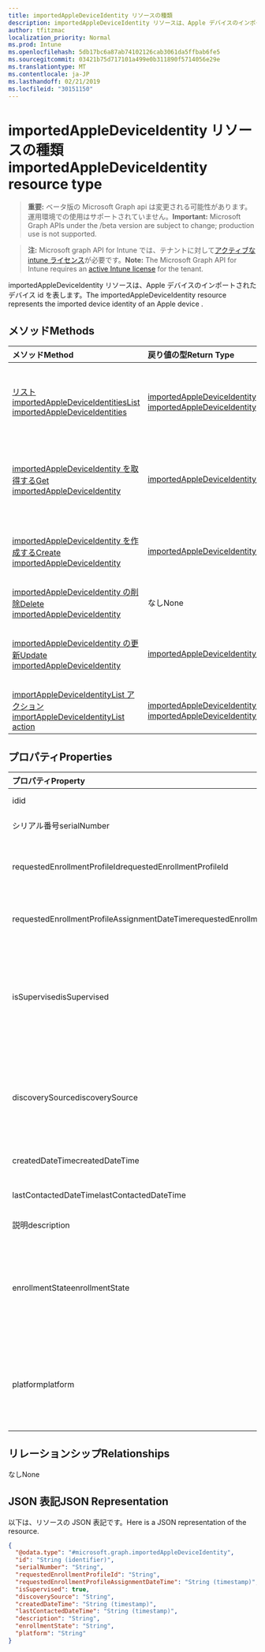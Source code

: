 ```yaml
---
title: importedAppleDeviceIdentity リソースの種類
description: importedAppleDeviceIdentity リソースは、Apple デバイスのインポートされたデバイス id を表します。
author: tfitzmac
localization_priority: Normal
ms.prod: Intune
ms.openlocfilehash: 5db17bc6a87ab74102126cab3061da5ffbab6fe5
ms.sourcegitcommit: 03421b75d717101a499e0b311890f5714056e29e
ms.translationtype: MT
ms.contentlocale: ja-JP
ms.lasthandoff: 02/21/2019
ms.locfileid: "30151150"
---
```

# <a name="importedappledeviceidentity-resource-type"></a><span data-ttu-id="85af5-103">importedAppleDeviceIdentity リソースの種類</span><span class="sxs-lookup"><span data-stu-id="85af5-103">importedAppleDeviceIdentity resource type</span></span>

> <span data-ttu-id="85af5-104">**重要:** ベータ版の Microsoft Graph api は変更される可能性があります。運用環境での使用はサポートされていません。</span><span class="sxs-lookup"><span data-stu-id="85af5-104">**Important:** Microsoft Graph APIs under the /beta version are subject to change; production use is not supported.</span></span>

> <span data-ttu-id="85af5-105">**注:** Microsoft graph API for Intune では、テナントに対して[アクティブな intune ライセンス](https://go.microsoft.com/fwlink/?linkid=839381)が必要です。</span><span class="sxs-lookup"><span data-stu-id="85af5-105">**Note:** The Microsoft Graph API for Intune requires an [active Intune license](https://go.microsoft.com/fwlink/?linkid=839381) for the tenant.</span></span>

<span data-ttu-id="85af5-106">importedAppleDeviceIdentity リソースは、Apple デバイスのインポートされたデバイス id を表します。</span><span class="sxs-lookup"><span data-stu-id="85af5-106">The importedAppleDeviceIdentity resource represents the imported device identity of an Apple device .</span></span>

## <a name="methods"></a><span data-ttu-id="85af5-107">メソッド</span><span class="sxs-lookup"><span data-stu-id="85af5-107">Methods</span></span>
|<span data-ttu-id="85af5-108">メソッド</span><span class="sxs-lookup"><span data-stu-id="85af5-108">Method</span></span>|<span data-ttu-id="85af5-109">戻り値の型</span><span class="sxs-lookup"><span data-stu-id="85af5-109">Return Type</span></span>|<span data-ttu-id="85af5-110">説明</span><span class="sxs-lookup"><span data-stu-id="85af5-110">Description</span></span>|
|:---|:---|:---|
|[<span data-ttu-id="85af5-111">リスト importedAppleDeviceIdentities</span><span class="sxs-lookup"><span data-stu-id="85af5-111">List importedAppleDeviceIdentities</span></span>](../api/intune-enrollment-importedappledeviceidentity-list.md)|<span data-ttu-id="85af5-112">[importedAppleDeviceIdentity](../resources/intune-enrollment-importedappledeviceidentity.md)コレクション</span><span class="sxs-lookup"><span data-stu-id="85af5-112">[importedAppleDeviceIdentity](../resources/intune-enrollment-importedappledeviceidentity.md) collection</span></span>|<span data-ttu-id="85af5-113">[importedAppleDeviceIdentity](../resources/intune-enrollment-importedappledeviceidentity.md)オブジェクトのプロパティとリレーションシップをリストします。</span><span class="sxs-lookup"><span data-stu-id="85af5-113">List properties and relationships of the [importedAppleDeviceIdentity](../resources/intune-enrollment-importedappledeviceidentity.md) objects.</span></span>|
|[<span data-ttu-id="85af5-114">importedAppleDeviceIdentity を取得する</span><span class="sxs-lookup"><span data-stu-id="85af5-114">Get importedAppleDeviceIdentity</span></span>](../api/intune-enrollment-importedappledeviceidentity-get.md)|[<span data-ttu-id="85af5-115">importedAppleDeviceIdentity</span><span class="sxs-lookup"><span data-stu-id="85af5-115">importedAppleDeviceIdentity</span></span>](../resources/intune-enrollment-importedappledeviceidentity.md)|<span data-ttu-id="85af5-116">[importedAppleDeviceIdentity](../resources/intune-enrollment-importedappledeviceidentity.md)オブジェクトのプロパティとリレーションシップを読み取ります。</span><span class="sxs-lookup"><span data-stu-id="85af5-116">Read properties and relationships of the [importedAppleDeviceIdentity](../resources/intune-enrollment-importedappledeviceidentity.md) object.</span></span>|
|[<span data-ttu-id="85af5-117">importedAppleDeviceIdentity を作成する</span><span class="sxs-lookup"><span data-stu-id="85af5-117">Create importedAppleDeviceIdentity</span></span>](../api/intune-enrollment-importedappledeviceidentity-create.md)|[<span data-ttu-id="85af5-118">importedAppleDeviceIdentity</span><span class="sxs-lookup"><span data-stu-id="85af5-118">importedAppleDeviceIdentity</span></span>](../resources/intune-enrollment-importedappledeviceidentity.md)|<span data-ttu-id="85af5-119">新しい[importedAppleDeviceIdentity](../resources/intune-enrollment-importedappledeviceidentity.md)オブジェクトを作成します。</span><span class="sxs-lookup"><span data-stu-id="85af5-119">Create a new [importedAppleDeviceIdentity](../resources/intune-enrollment-importedappledeviceidentity.md) object.</span></span>|
|[<span data-ttu-id="85af5-120">importedAppleDeviceIdentity の削除</span><span class="sxs-lookup"><span data-stu-id="85af5-120">Delete importedAppleDeviceIdentity</span></span>](../api/intune-enrollment-importedappledeviceidentity-delete.md)|<span data-ttu-id="85af5-121">なし</span><span class="sxs-lookup"><span data-stu-id="85af5-121">None</span></span>|<span data-ttu-id="85af5-122">[importedAppleDeviceIdentity](../resources/intune-enrollment-importedappledeviceidentity.md)を削除します。</span><span class="sxs-lookup"><span data-stu-id="85af5-122">Deletes a [importedAppleDeviceIdentity](../resources/intune-enrollment-importedappledeviceidentity.md).</span></span>|
|[<span data-ttu-id="85af5-123">importedAppleDeviceIdentity の更新</span><span class="sxs-lookup"><span data-stu-id="85af5-123">Update importedAppleDeviceIdentity</span></span>](../api/intune-enrollment-importedappledeviceidentity-update.md)|[<span data-ttu-id="85af5-124">importedAppleDeviceIdentity</span><span class="sxs-lookup"><span data-stu-id="85af5-124">importedAppleDeviceIdentity</span></span>](../resources/intune-enrollment-importedappledeviceidentity.md)|<span data-ttu-id="85af5-125">[importedAppleDeviceIdentity](../resources/intune-enrollment-importedappledeviceidentity.md)オブジェクトのプロパティを更新します。</span><span class="sxs-lookup"><span data-stu-id="85af5-125">Update the properties of a [importedAppleDeviceIdentity](../resources/intune-enrollment-importedappledeviceidentity.md) object.</span></span>|
|[<span data-ttu-id="85af5-126">importAppleDeviceIdentityList アクション</span><span class="sxs-lookup"><span data-stu-id="85af5-126">importAppleDeviceIdentityList action</span></span>](../api/intune-enrollment-importedappledeviceidentity-importappledeviceidentitylist.md)|<span data-ttu-id="85af5-127">[importedAppleDeviceIdentityResult](../resources/intune-enrollment-importedappledeviceidentityresult.md)コレクション</span><span class="sxs-lookup"><span data-stu-id="85af5-127">[importedAppleDeviceIdentityResult](../resources/intune-enrollment-importedappledeviceidentityresult.md) collection</span></span>|<span data-ttu-id="85af5-128">まだ文書化されていません</span><span class="sxs-lookup"><span data-stu-id="85af5-128">Not yet documented</span></span>|

## <a name="properties"></a><span data-ttu-id="85af5-129">プロパティ</span><span class="sxs-lookup"><span data-stu-id="85af5-129">Properties</span></span>
|<span data-ttu-id="85af5-130">プロパティ</span><span class="sxs-lookup"><span data-stu-id="85af5-130">Property</span></span>|<span data-ttu-id="85af5-131">型</span><span class="sxs-lookup"><span data-stu-id="85af5-131">Type</span></span>|<span data-ttu-id="85af5-132">説明</span><span class="sxs-lookup"><span data-stu-id="85af5-132">Description</span></span>|
|:---|:---|:---|
|<span data-ttu-id="85af5-133">id</span><span class="sxs-lookup"><span data-stu-id="85af5-133">id</span></span>|<span data-ttu-id="85af5-134">String</span><span class="sxs-lookup"><span data-stu-id="85af5-134">String</span></span>|<span data-ttu-id="85af5-135">エンティティのキー。</span><span class="sxs-lookup"><span data-stu-id="85af5-135">Key of the entity.</span></span>|
|<span data-ttu-id="85af5-136">シリアル番号</span><span class="sxs-lookup"><span data-stu-id="85af5-136">serialNumber</span></span>|<span data-ttu-id="85af5-137">String</span><span class="sxs-lookup"><span data-stu-id="85af5-137">String</span></span>|<span data-ttu-id="85af5-138">デバイスのシリアル番号</span><span class="sxs-lookup"><span data-stu-id="85af5-138">Device serial number</span></span>|
|<span data-ttu-id="85af5-139">requestedEnrollmentProfileId</span><span class="sxs-lookup"><span data-stu-id="85af5-139">requestedEnrollmentProfileId</span></span>|<span data-ttu-id="85af5-140">String</span><span class="sxs-lookup"><span data-stu-id="85af5-140">String</span></span>|<span data-ttu-id="85af5-141">登録プロファイル Id 管理者が次回の登録時にデバイスに適用する予定</span><span class="sxs-lookup"><span data-stu-id="85af5-141">Enrollment profile Id admin intends to apply to the device during next enrollment</span></span>|
|<span data-ttu-id="85af5-142">requestedEnrollmentProfileAssignmentDateTime</span><span class="sxs-lookup"><span data-stu-id="85af5-142">requestedEnrollmentProfileAssignmentDateTime</span></span>|<span data-ttu-id="85af5-143">DateTimeOffset</span><span class="sxs-lookup"><span data-stu-id="85af5-143">DateTimeOffset</span></span>|<span data-ttu-id="85af5-144">時間登録プロファイルがデバイスに割り当てられている</span><span class="sxs-lookup"><span data-stu-id="85af5-144">The time enrollment profile was assigned to the device</span></span>|
|<span data-ttu-id="85af5-145">isSupervised</span><span class="sxs-lookup"><span data-stu-id="85af5-145">isSupervised</span></span>|<span data-ttu-id="85af5-146">Boolean</span><span class="sxs-lookup"><span data-stu-id="85af5-146">Boolean</span></span>|<span data-ttu-id="85af5-147">Apple デバイスが監視されているかどうかを示します。</span><span class="sxs-lookup"><span data-stu-id="85af5-147">Indicates if the Apple device is supervised.</span></span> <span data-ttu-id="85af5-148">詳細情報は次のとおりです。https://support.apple.com/en-us/HT202837</span><span class="sxs-lookup"><span data-stu-id="85af5-148">More information is at: https://support.apple.com/en-us/HT202837</span></span>|
|<span data-ttu-id="85af5-149">discoverySource</span><span class="sxs-lookup"><span data-stu-id="85af5-149">discoverySource</span></span>|[<span data-ttu-id="85af5-150">discoverySource</span><span class="sxs-lookup"><span data-stu-id="85af5-150">discoverySource</span></span>](../resources/intune-enrollment-discoverysource.md)|<span data-ttu-id="85af5-151">Apple デバイスの検出ソース。</span><span class="sxs-lookup"><span data-stu-id="85af5-151">Apple device discovery source.</span></span> <span data-ttu-id="85af5-152">可能な値は `unknown`、`adminImport`、`deviceEnrollmentProgram` です。</span><span class="sxs-lookup"><span data-stu-id="85af5-152">Possible values are: `unknown`, `adminImport`, `deviceEnrollmentProgram`.</span></span>|
|<span data-ttu-id="85af5-153">createdDateTime</span><span class="sxs-lookup"><span data-stu-id="85af5-153">createdDateTime</span></span>|<span data-ttu-id="85af5-154">DateTimeOffset</span><span class="sxs-lookup"><span data-stu-id="85af5-154">DateTimeOffset</span></span>|<span data-ttu-id="85af5-155">デバイスの日時の作成日時</span><span class="sxs-lookup"><span data-stu-id="85af5-155">Created Date Time of the device</span></span>|
|<span data-ttu-id="85af5-156">lastContactedDateTime</span><span class="sxs-lookup"><span data-stu-id="85af5-156">lastContactedDateTime</span></span>|<span data-ttu-id="85af5-157">DateTimeOffset</span><span class="sxs-lookup"><span data-stu-id="85af5-157">DateTimeOffset</span></span>|<span data-ttu-id="85af5-158">デバイスの最終連絡日時</span><span class="sxs-lookup"><span data-stu-id="85af5-158">Last Contacted Date Time of the device</span></span>|
|<span data-ttu-id="85af5-159">説明</span><span class="sxs-lookup"><span data-stu-id="85af5-159">description</span></span>|<span data-ttu-id="85af5-160">文字列</span><span class="sxs-lookup"><span data-stu-id="85af5-160">String</span></span>|<span data-ttu-id="85af5-161">デバイスの説明</span><span class="sxs-lookup"><span data-stu-id="85af5-161">The description of the device</span></span>|
|<span data-ttu-id="85af5-162">enrollmentState</span><span class="sxs-lookup"><span data-stu-id="85af5-162">enrollmentState</span></span>|[<span data-ttu-id="85af5-163">enrollmentState</span><span class="sxs-lookup"><span data-stu-id="85af5-163">enrollmentState</span></span>](../resources/intune-enrollment-enrollmentstate.md)|<span data-ttu-id="85af5-164">Intune でのデバイスの状態。</span><span class="sxs-lookup"><span data-stu-id="85af5-164">The state of the device in Intune.</span></span> <span data-ttu-id="85af5-165">使用可能な値: `unknown`、`enrolled`、`pendingReset`、`failed`、`notContacted`、`blocked`。</span><span class="sxs-lookup"><span data-stu-id="85af5-165">Possible values are: `unknown`, `enrolled`, `pendingReset`, `failed`, `notContacted`, `blocked`.</span></span>|
|<span data-ttu-id="85af5-166">platform</span><span class="sxs-lookup"><span data-stu-id="85af5-166">platform</span></span>|[<span data-ttu-id="85af5-167">プラットフォーム</span><span class="sxs-lookup"><span data-stu-id="85af5-167">platform</span></span>](../resources/intune-enrollment-platform.md)|<span data-ttu-id="85af5-168">デバイスのプラットフォーム。</span><span class="sxs-lookup"><span data-stu-id="85af5-168">The platform of the Device.</span></span> <span data-ttu-id="85af5-169">使用可能な値: `unknown`、`ios`、`android`、`windows`、`windowsMobile`、`macOS`。</span><span class="sxs-lookup"><span data-stu-id="85af5-169">Possible values are: `unknown`, `ios`, `android`, `windows`, `windowsMobile`, `macOS`.</span></span>|

## <a name="relationships"></a><span data-ttu-id="85af5-170">リレーションシップ</span><span class="sxs-lookup"><span data-stu-id="85af5-170">Relationships</span></span>
<span data-ttu-id="85af5-171">なし</span><span class="sxs-lookup"><span data-stu-id="85af5-171">None</span></span>

## <a name="json-representation"></a><span data-ttu-id="85af5-172">JSON 表記</span><span class="sxs-lookup"><span data-stu-id="85af5-172">JSON Representation</span></span>
<span data-ttu-id="85af5-173">以下は、リソースの JSON 表記です。</span><span class="sxs-lookup"><span data-stu-id="85af5-173">Here is a JSON representation of the resource.</span></span>
<!-- {
  "blockType": "resource",
  "keyProperty": "id",
  "@odata.type": "microsoft.graph.importedAppleDeviceIdentity"
}
-->
``` json
{
  "@odata.type": "#microsoft.graph.importedAppleDeviceIdentity",
  "id": "String (identifier)",
  "serialNumber": "String",
  "requestedEnrollmentProfileId": "String",
  "requestedEnrollmentProfileAssignmentDateTime": "String (timestamp)",
  "isSupervised": true,
  "discoverySource": "String",
  "createdDateTime": "String (timestamp)",
  "lastContactedDateTime": "String (timestamp)",
  "description": "String",
  "enrollmentState": "String",
  "platform": "String"
}
```




